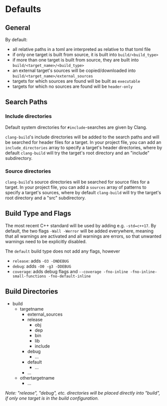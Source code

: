 Defaults
==============================================


General
----------------------------------------------

By default:
- all relative paths in a toml are interpreted as relative to that toml file
- if only one target is built from source, it is built into `build/<build_type>`
- if more than one target is built from source, they are built into `build/<target_name>/<build_type>`
- an external target's sources will be copied/downloaded into `build/<target_name>/external_sources`
- targets for which sources are found will be built as `executable`
- targets for which no sources are found will be `header-only`


Search Paths
----------------------------------------------

### Include directories
Default system directories for `#include`-searches are given by Clang.

`clang-build`'s include directories will be added to the search paths and will be searched
for header files for a target.
In your project file, you can add an `include_directories` array to specify a target's header directories,
where by default `clang-build` will try the target's root directory and an "include" subdirectory.

### Source directories
`clang-build`'s source directories will be searched for source files for a target.
In your project file, you can add a `sources` array of patterns to specify a target's sources,
where by default `clang-build` will try the target's root directory and a "src" subdirectory.


Build Type and Flags
----------------------------------------------

The most recent C++ standard will be used by adding e.g. `-std=c++17`.
By default, the two flags `-Wall -Werror` will be added everywhere, meaning that all warnings are
activated and all warnings are errors, so that unwanted warnings need to be explicitly disabled.

The `default` build type does not add any flags, however
- `release`:  adds `-O3 -DNDEBUG`
- `debug`:    adds `-O0 -g3 -DDEBUG`
- `coverage`: adds debug flags and `--coverage -fno-inline -fno-inline-small-functions -fno-default-inline`


Build Directories
----------------------------------------------

- build
  - targetname
    - external_sources
    - release
      - obj
      - dep
      - bin
      - lib
      - include
    - debug
      - ...
    - default
      - ...
    - ...
  - othertargetname
    - ...

*Note: "release", "debug", etc. directories will be placed directly into "build", if only one target is in the build configuration.*
